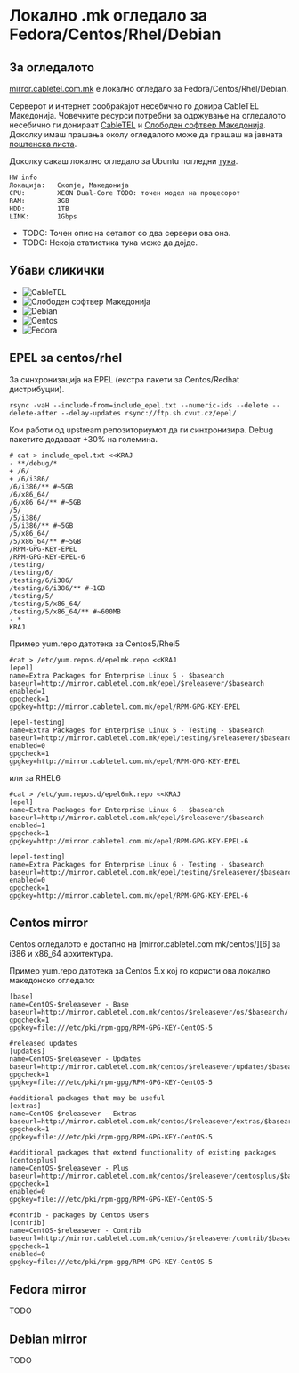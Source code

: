 Локално .mk огледало за Fedora/Centos/Rhel/Debian
=================================================

За огледалото
-------------

[mirror.cabletel.com.mk][1] е локално огледало за Fedora/Centos/Rhel/Debian. 

Серверот и интернет сообраќајот несебично го донира CableTEL Македонија. Човечките ресурси потребни за одржување на огледалото несебично ги донираат [CableTEL][2] и [Слободен софтвер Македонија][3]. Доколку имаш прашања околу огледалото може да прашаш на јавната [поштенска листа][4].

Доколку сакаш локално огледало за Ubuntu погледни [тука][5].

    HW info
    Локација:   Скопје, Македонија  
    CPU:        XEON Dual-Core TODO: точен модел на процесорот  
    RAM:        3GB  
    HDD:        1TB  
    LINK:       1Gbps  


* TODO: Точен опис на сетапот со два сервери ова она.
* TODO: Некоја статистика тука може да дојде.


Убави сликички
--------------

* ![CableTEL](http://cabletel.com.mk/img/logo_cabletel.jpg)
* ![Слободен софтвер Македонија](http://slobodensoftver.org.mk/files/garland_2s.mk_logo_0.png)
* ![Debian](http://www.debian.org/Pics/openlogo-50.png)
* ![Centos](https://www.centos.org/themes/centos/images/centos_logo_45.png)
* ![Fedora](http://fedoraproject.org/static/images/fedora-logo.png)


EPEL за centos/rhel
-------------------

За синхронизација на EPEL (екстра пакети за Centos/Redhat дистрибуции).

    rsync -vaH --include-from=include_epel.txt --numeric-ids --delete --delete-after --delay-updates rsync://ftp.sh.cvut.cz/epel/

Кои работи од upstream репозиториумот да ги синхронизира. Debug пакетите додаваат +30% на големина.

    # cat > include_epel.txt <<KRAJ
    - **/debug/*
    + /6/
    + /6/i386/
    /6/i386/** #~5GB
    /6/x86_64/ 
    /6/x86_64/** #~5GB
    /5/
    /5/i386/ 
    /5/i386/** #~5GB
    /5/x86_64/
    /5/x86_64/** #~5GB
    /RPM-GPG-KEY-EPEL
    /RPM-GPG-KEY-EPEL-6
    /testing/ 
    /testing/6/
    /testing/6/i386/
    /testing/6/i386/** #~1GB
    /testing/5/
    /testing/5/x86_64/
    /testing/5/x86_64/** #~600MB
    - *
    KRAJ

Пример yum.repo датотека за Centos5/Rhel5

    #cat > /etc/yum.repos.d/epelmk.repo <<KRAJ
    [epel]
    name=Extra Packages for Enterprise Linux 5 - $basearch 
    baseurl=http://mirror.cabletel.com.mk/epel/$releasever/$basearch
    enabled=1
    gpgcheck=1
    gpgkey=http://mirror.cabletel.com.mk/epel/RPM-GPG-KEY-EPEL

    [epel-testing]
    name=Extra Packages for Enterprise Linux 5 - Testing - $basearch 
    baseurl=http://mirror.cabletel.com.mk/epel/testing/$releasever/$basearch
    enabled=0
    gpgcheck=1
    gpgkey=http://mirror.cabletel.com.mk/epel/RPM-GPG-KEY-EPEL

или за RHEL6

    #cat > /etc/yum.repos.d/epel6mk.repo <<KRAJ
    [epel]
    name=Extra Packages for Enterprise Linux 6 - $basearch           
    baseurl=http://mirror.cabletel.com.mk/epel/$releasever/$basearch
    enabled=1
    gpgcheck=1
    gpgkey=http://mirror.cabletel.com.mk/epel/RPM-GPG-KEY-EPEL-6

    [epel-testing]
    name=Extra Packages for Enterprise Linux 6 - Testing - $basearch    
    baseurl=http://mirror.cabletel.com.mk/epel/testing/$releasever/$basearch
    enabled=0
    gpgcheck=1
    gpgkey=http://mirror.cabletel.com.mk/epel/RPM-GPG-KEY-EPEL-6

Centos mirror
------------
Centos огледалото е достапно на [mirror.cabletel.com.mk/centos/][6] за i386 и x86_64 архитектура.

Пример yum.repo датотека за Centos 5.x кој го користи ова локално македонско огледало:

    [base]
    name=CentOS-$releasever - Base
    baseurl=http://mirror.cabletel.com.mk/centos/$releasever/os/$basearch/
    gpgcheck=1
    gpgkey=file:///etc/pki/rpm-gpg/RPM-GPG-KEY-CentOS-5

    #released updates 
    [updates]
    name=CentOS-$releasever - Updates
    baseurl=http://mirror.cabletel.com.mk/centos/$releasever/updates/$basearch/
    gpgcheck=1
    gpgkey=file:///etc/pki/rpm-gpg/RPM-GPG-KEY-CentOS-5

    #additional packages that may be useful
    [extras]
    name=CentOS-$releasever - Extras
    baseurl=http://mirror.cabletel.com.mk/centos/$releasever/extras/$basearch/
    gpgcheck=1
    gpgkey=file:///etc/pki/rpm-gpg/RPM-GPG-KEY-CentOS-5

    #additional packages that extend functionality of existing packages
    [centosplus]
    name=CentOS-$releasever - Plus
    baseurl=http://mirror.cabletel.com.mk/centos/$releasever/centosplus/$basearch/
    gpgcheck=1
    enabled=0
    gpgkey=file:///etc/pki/rpm-gpg/RPM-GPG-KEY-CentOS-5
    
    #contrib - packages by Centos Users
    [contrib]
    name=CentOS-$releasever - Contrib
    baseurl=http://mirror.cabletel.com.mk/centos/$releasever/contrib/$basearch/
    gpgcheck=1
    enabled=0
    gpgkey=file:///etc/pki/rpm-gpg/RPM-GPG-KEY-CentOS-5


Fedora mirror
------------
TODO


Debian mirror
-------------
TODO


[1]: http://mirror.cabletel.com.mk
[2]: http://www.cabletel.com.mk
[3]: http://www.slobodensoftver.org.mk
[4]: http://lists.softver.org.mk/mailman/listinfo/ossm-members
[5]: http://mirror.on.net.mk/ubuntu/
